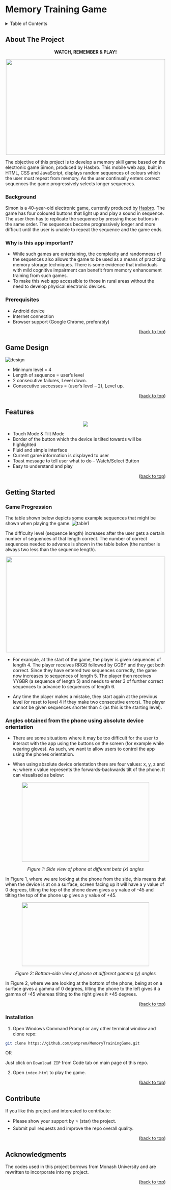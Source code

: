 # Memory Training Game

<!-- TABLE OF CONTENTS -->
<details>
  <summary>Table of Contents</summary>
  <ol>
    <li>
      <a href="#about-the-project">About The Project</a>
      <ul>
        <li><a href="#background">Background</a></li>
      </ul>
      <ul>
        <li><a href="#why-is-this-app-important">Why is this app important?</a></li>
      </ul>
      <ul>
        <li><a href="#prerequisites">Prerequisites?</a></li>
      </ul>
    </li>
     <li><a href="#game-design">Game Design</a></li>
     <li><a href="#features">Features</a></li>
    <li>
      <a href="#getting-started">Getting Started</a>
      <ul>
        <li><a href="#game-progression">Game Progression</a></li>
        <li><a href="#angles-obtained-from-the-phone-using-absolute-device-orientation">Angles obtained from the phone using absolute device orientation</a></li>
        <li><a href="#installation">Installation</a></li>
      </ul>
    </li>
    <li><a href="#contribute">Contribute</a></li>
    <li><a href="#acknowledgments">Acknowledgments</a>
    
  </ol>
</details>

<!-- ABOUT THE PROJECT -->
## About The Project
<p align="center">
  <b>WATCH, REMEMBER & PLAY!</b>
</p>

<p align="center">
  <img src ="https://i0.wp.com/retropond.com/wp-content/uploads/2021/07/Simon.gif?fit=480%2C270&ssl=1" height = 300 width = 500>
</p>
The objective of this project is to develop a memory skill game based on the electronic game Simon, produced by Hasbro. This mobile web app, built in HTML, CSS and JavaScript, displays random sequences of colours which the user must repeat from memory. As the user continually enters correct sequences the game progressively selects longer sequences.

### Background

Simon is a 40-year-old electronic game, currently produced by [Hasbro](https://en.wikipedia.org/wiki/Simon_(game)). The game has four coloured buttons that light up and play a sound in sequence. The user then has to replicate the sequence by pressing those buttons in the same order. The sequences become progressively longer and more difficult until the user is unable to repeat the sequence and the game ends.

### Why is this app important?

* While such games are entertaining, the complexity and randomness of the sequences also allows the game to be used as a means of practicing memory storage techniques. There is some evidence that individuals with mild cognitive impairment can benefit from memory enhancement training from such games.
* To make this web app accessible to those in rural areas without the need to develop physical electronic devices.

### Prerequisites
* Android device
* Internet connection
* Browser support (Google Chrome, preferably)

<p align="right">(<a href="#top">back to top</a>)</p>

## Game Design

![design](https://github.com/patprem/MemoryTrainingGame/blob/508afb2e2c61649d383641e90e4261bbd993e14e/images/gamedesign.jpeg)

* Minimum level = 4
* Length of sequence = user’s level
* 2 consecutive failures, Level down.
* Consecutive successes = (user’s level – 2),  Level up.

<p align="right">(<a href="#top">back to top</a>)</p>

## Features

<p align = "center">
  <img src = "https://github.com/patprem/MemoryTrainingGame/blob/ca68ef350f43774ff208e90485dfa5b9794b59af/images/features.jpg">
</p>

* Touch Mode & Tilt Mode
* Border of the button which the device is tilted towards will be highlighted
* Fluid and simple interface
* Current game information is displayed to user
* Toast message to tell user what to do – Watch/Select Button
* Easy to understand and play

<p align="right">(<a href="#top">back to top</a>)</p>

<!-- GETTING STARTED -->
## Getting Started
### Game Progression
The table shown below depicts some example sequences that might be shown when playing the game.
![table1](https://github.com/patprem/MemoryTrainingGame/blob/3863e4b3f8c4a0f860442880de04873161490dab/images/table1.png)

The difficulty level (sequence length) increases after the user gets a certain number of sequences of that length correct. The number of correct sequences needed to advance is shown in the table below (the number is always two less than the sequence length).

<p align="center">
  <img src = "https://github.com/patprem/MemoryTrainingGame/blob/3863e4b3f8c4a0f860442880de04873161490dab/images/table2.png" width = 500 height = 300>
</p>

* For example, at the start of the game, the player is given sequences of length 4. The player receives RRGB followed by GGBY and they get both correct. Since they have entered two sequences correctly, the game now increases to sequences of length 5. The player then receives YYGBR (a sequence of length 5) and needs to enter 3 of further correct sequences to advance to sequences of length 6.

* Any time the player makes a mistake, they start again at the previous level (or reset to level 4 if they make two consecutive errors). The player cannot be given sequences shorter than 4 (as this is the starting level).

### Angles obtained from the phone using absolute device orientation

* There are some situations where it may be too difficult for the user to interact with the app using the buttons on the screen (for example while wearing gloves). As such, we want to allow users to control the app using the phones orientation.

* When using absolute device orientation there are four values: x, y, z and w; where x value represents the forwards-backwards tilt of the phone. It can visualised as below:

<p align="center">
    <img src="https://github.com/patprem/MemoryTrainingGame/blob/3863e4b3f8c4a0f860442880de04873161490dab/images/fig1.png" width = 400 height = 250 alt>
</p>
<p align="center">
    <em>Figure 1: Side view of phone at different beta (x) angles</em>
</p>

In Figure 1, where we are looking at the phone from the side, this means that when the device is at on a surface, screen facing up it will have a y value of 0 degrees, tilting the top of the phone down gives a y value of -45 and tilting the top of the phone up gives a y value of +45.

<p align="center">
    <img src="https://github.com/patprem/MemoryTrainingGame/blob/3863e4b3f8c4a0f860442880de04873161490dab/images/fig2.png" width = 400 height = 200 alt>
</p>
<p align="center">
    <em>Figure 2: Bottom-side view of phone at different gamma (y) angles</em>
</p>

In Figure 2, where we are looking at the bottom of the phone, being at on a surface gives a gamma of 0 degrees, tilting the phone to the left gives it a gamma of -45 whereas tilting to the right gives it +45 degrees.

<p align="right">(<a href="#top">back to top</a>)</p>

### Installation

1. Open Windows Command Prompt or any other terminal window and clone repo:
``` sh
git clone https://github.com/patprem/MemoryTrainingGame.git
```
OR

Just click on ``` Download ZIP ``` from Code tab on main page of this repo.

2. Open  ``` index.html ``` to play the game.

<p align="right">(<a href="#top">back to top</a>)</p>

<!-- CONTRIBUTE -->
## Contribute

If you like this project and interested to contribute:
* Please show your support by ⭐ (star) the project.
* Submit pull requests and improve the repo overall quality.

<p align="right">(<a href="#top">back to top</a>)</p>

<!-- ACKNOWLEDGMENTS -->
## Acknowledgments
The codes used in this project borrows from Monash University and are rewritten to incorporate into my project.

<p align="right">(<a href="#top">back to top</a>)</p>
